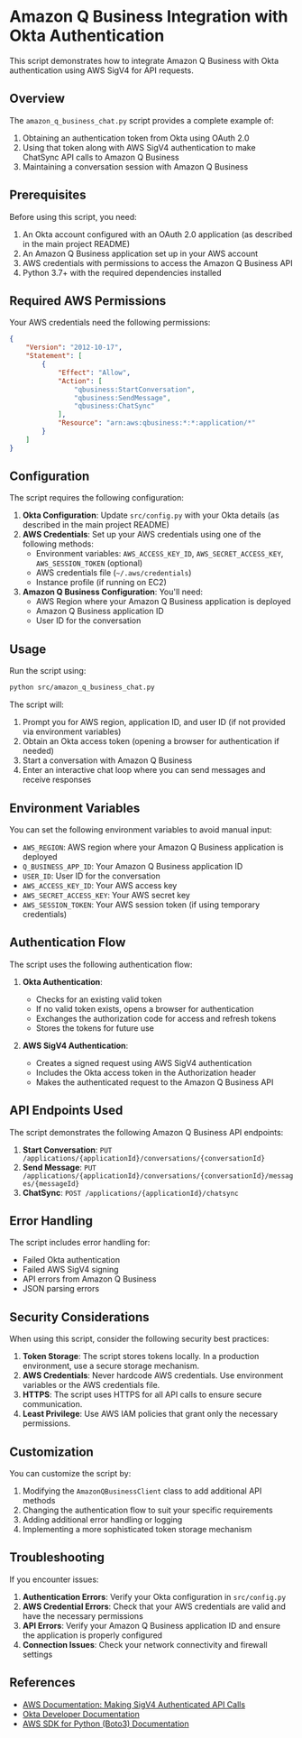 # Amazon Q Business Integration with Okta Authentication

This script demonstrates how to integrate Amazon Q Business with Okta authentication using AWS SigV4 for API requests.

## Overview

The `amazon_q_business_chat.py` script provides a complete example of:

1. Obtaining an authentication token from Okta using OAuth 2.0
2. Using that token along with AWS SigV4 authentication to make ChatSync API calls to Amazon Q Business
3. Maintaining a conversation session with Amazon Q Business

## Prerequisites

Before using this script, you need:

1. An Okta account configured with an OAuth 2.0 application (as described in the main project README)
2. An Amazon Q Business application set up in your AWS account
3. AWS credentials with permissions to access the Amazon Q Business API
4. Python 3.7+ with the required dependencies installed

## Required AWS Permissions

Your AWS credentials need the following permissions:

```json
{
    "Version": "2012-10-17",
    "Statement": [
        {
            "Effect": "Allow",
            "Action": [
                "qbusiness:StartConversation",
                "qbusiness:SendMessage",
                "qbusiness:ChatSync"
            ],
            "Resource": "arn:aws:qbusiness:*:*:application/*"
        }
    ]
}
```

## Configuration

The script requires the following configuration:

1. **Okta Configuration**: Update `src/config.py` with your Okta details (as described in the main project README)
2. **AWS Credentials**: Set up your AWS credentials using one of the following methods:
   - Environment variables: `AWS_ACCESS_KEY_ID`, `AWS_SECRET_ACCESS_KEY`, `AWS_SESSION_TOKEN` (optional)
   - AWS credentials file (`~/.aws/credentials`)
   - Instance profile (if running on EC2)
3. **Amazon Q Business Configuration**: You'll need:
   - AWS Region where your Amazon Q Business application is deployed
   - Amazon Q Business application ID
   - User ID for the conversation

## Usage

Run the script using:

```bash
python src/amazon_q_business_chat.py
```

The script will:

1. Prompt you for AWS region, application ID, and user ID (if not provided via environment variables)
2. Obtain an Okta access token (opening a browser for authentication if needed)
3. Start a conversation with Amazon Q Business
4. Enter an interactive chat loop where you can send messages and receive responses

## Environment Variables

You can set the following environment variables to avoid manual input:

- `AWS_REGION`: AWS region where your Amazon Q Business application is deployed
- `Q_BUSINESS_APP_ID`: Your Amazon Q Business application ID
- `USER_ID`: User ID for the conversation
- `AWS_ACCESS_KEY_ID`: Your AWS access key
- `AWS_SECRET_ACCESS_KEY`: Your AWS secret key
- `AWS_SESSION_TOKEN`: Your AWS session token (if using temporary credentials)

## Authentication Flow

The script uses the following authentication flow:

1. **Okta Authentication**:
   - Checks for an existing valid token
   - If no valid token exists, opens a browser for authentication
   - Exchanges the authorization code for access and refresh tokens
   - Stores the tokens for future use

2. **AWS SigV4 Authentication**:
   - Creates a signed request using AWS SigV4 authentication
   - Includes the Okta access token in the Authorization header
   - Makes the authenticated request to the Amazon Q Business API

## API Endpoints Used

The script demonstrates the following Amazon Q Business API endpoints:

1. **Start Conversation**: `PUT /applications/{applicationId}/conversations/{conversationId}`
2. **Send Message**: `PUT /applications/{applicationId}/conversations/{conversationId}/messages/{messageId}`
3. **ChatSync**: `POST /applications/{applicationId}/chatsync`

## Error Handling

The script includes error handling for:

- Failed Okta authentication
- Failed AWS SigV4 signing
- API errors from Amazon Q Business
- JSON parsing errors

## Security Considerations

When using this script, consider the following security best practices:

1. **Token Storage**: The script stores tokens locally. In a production environment, use a secure storage mechanism.
2. **AWS Credentials**: Never hardcode AWS credentials. Use environment variables or the AWS credentials file.
3. **HTTPS**: The script uses HTTPS for all API calls to ensure secure communication.
4. **Least Privilege**: Use AWS IAM policies that grant only the necessary permissions.

## Customization

You can customize the script by:

1. Modifying the `AmazonQBusinessClient` class to add additional API methods
2. Changing the authentication flow to suit your specific requirements
3. Adding additional error handling or logging
4. Implementing a more sophisticated token storage mechanism

## Troubleshooting

If you encounter issues:

1. **Authentication Errors**: Verify your Okta configuration in `src/config.py`
2. **AWS Credential Errors**: Check that your AWS credentials are valid and have the necessary permissions
3. **API Errors**: Verify your Amazon Q Business application ID and ensure the application is properly configured
4. **Connection Issues**: Check your network connectivity and firewall settings

## References

- [AWS Documentation: Making SigV4 Authenticated API Calls](https://docs.aws.amazon.com/amazonq/latest/qbusiness-ug/making-sigv4-authenticated-api-calls.html)
- [Okta Developer Documentation](https://developer.okta.com/docs/guides/)
- [AWS SDK for Python (Boto3) Documentation](https://boto3.amazonaws.com/v1/documentation/api/latest/index.html)
